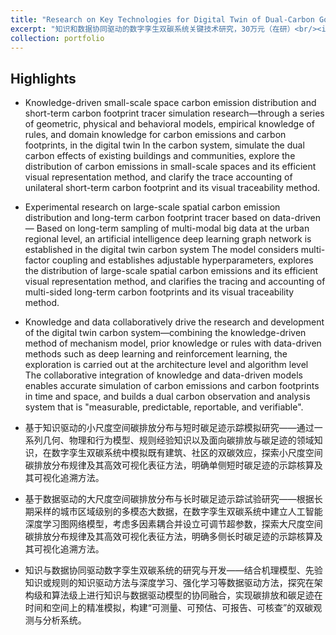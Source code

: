 ```yaml
---
title: "Research on Key Technologies for Digital Twin of Dual-Carbon Goal Driven by Knowledge and Data, RMB 300,000 (On-going)"
excerpt: "知识和数据协同驱动的数字孪生双碳系统关键技术研究，30万元（在研）<br/><img src='/academicpages/images/projects/2022-dt-carbon/content.jpg'>"
collection: portfolio
---
```



Highlights
-----
- Knowledge-driven small-scale space carbon emission distribution and short-term carbon footprint tracer simulation research—through a series of geometric, physical and behavioral models, empirical knowledge of rules, and domain knowledge for carbon emissions and carbon footprints, in the digital twin In the carbon system, simulate the dual carbon effects of existing buildings and communities, explore the distribution of carbon emissions in small-scale spaces and its efficient visual representation method, and clarify the trace accounting of unilateral short-term carbon footprint and its visual traceability method.
- Experimental research on large-scale spatial carbon emission distribution and long-term carbon footprint tracer based on data-driven — Based on long-term sampling of multi-modal big data at the urban regional level, an artificial intelligence deep learning graph network is established in the digital twin carbon system The model considers multi-factor coupling and establishes adjustable hyperparameters, explores the distribution of large-scale spatial carbon emissions and its efficient visual representation method, and clarifies the tracing and accounting of multi-sided long-term carbon footprints and its visual traceability method.
- Knowledge and data collaboratively drive the research and development of the digital twin carbon system—combining the knowledge-driven method of mechanism model, prior knowledge or rules with data-driven methods such as deep learning and reinforcement learning, the exploration is carried out at the architecture level and algorithm level The collaborative integration of knowledge and data-driven models enables accurate simulation of carbon emissions and carbon footprints in time and space, and builds a dual carbon observation and analysis system that is "measurable, predictable, reportable, and verifiable".

- 基于知识驱动的小尺度空间碳排放分布与短时碳足迹示踪模拟研究——通过一系列几何、物理和行为模型、规则经验知识以及面向碳排放与碳足迹的领域知识，在数字孪生双碳系统中模拟既有建筑、社区的双碳效应，探索小尺度空间碳排放分布规律及其高效可视化表征方法，明确单侧短时碳足迹的示踪核算及其可视化追溯方法。
- 基于数据驱动的大尺度空间碳排放分布与长时碳足迹示踪试验研究——根据长期采样的城市区域级别的多模态大数据，在数字孪生双碳系统中建立人工智能深度学习图网络模型，考虑多因素耦合并设立可调节超参数，探索大尺度空间碳排放分布规律及其高效可视化表征方法，明确多侧长时碳足迹的示踪核算及其可视化追溯方法。
- 知识与数据协同驱动数字孪生双碳系统的研究与开发——结合机理模型、先验知识或规则的知识驱动方法与深度学习、强化学习等数据驱动方法，探究在架构级和算法级上进行知识与数据驱动模型的协同融合，实现碳排放和碳足迹在时间和空间上的精准模拟，构建“可测量、可预估、可报告、可核查”的双碳观测与分析系统。 
